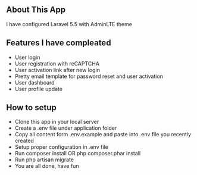 ## About This App

I have configured Laravel 5.5 with AdminLTE theme

## Features I have compleated

- User login
- User registration with reCAPTCHA
- User activation link after new login
- Pretty email template for password reset and user activation
- User dashboard
- User profile update

## How to setup

- Clone this app in your local server
- Create a .env file under application folder
- Copy all content form .env.example and paste into .env file you recently created
- Setup proper configuration in .env file
- Run composer install OR php composer.phar install
- Run php artisan migrate
- You are all done, have fun